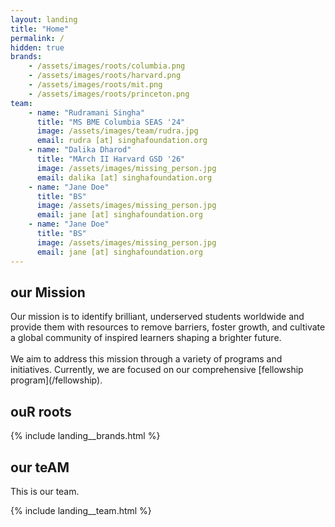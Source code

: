 ```yaml
---
layout: landing
title: "Home"
permalink: /
hidden: true
brands:
    - /assets/images/roots/columbia.png
    - /assets/images/roots/harvard.png
    - /assets/images/roots/mit.png
    - /assets/images/roots/princeton.png
team:
    - name: "Rudramani Singha"
      title: "MS BME Columbia SEAS '24"
      image: /assets/images/team/rudra.jpg
      email: rudra [at] singhafoundation.org
    - name: "Dalika Dharod"
      title: "MArch II Harvard GSD '26"
      image: /assets/images/missing_person.jpg
      email: dalika [at] singhafoundation.org
    - name: "Jane Doe"
      title: "BS"
      image: /assets/images/missing_person.jpg
      email: jane [at] singhafoundation.org
    - name: "Jane Doe"
      title: "BS"
      image: /assets/images/missing_person.jpg
      email: jane [at] singhafoundation.org
---
```


## our Mission

<div>
Our mission is to <span class = "">identify brilliant, underserved students worldwide and provide them with resources</span> to remove barriers, foster growth, and cultivate a global community of inspired learners shaping a brighter future.
</div>

<br>
We aim to address this mission through a variety of programs and initiatives. Currently, we are focused on our comprehensive [fellowship program](/fellowship). 

## ouR roots

{% include landing__brands.html %}

## our teAM

This is our team.

{% include landing__team.html %}
